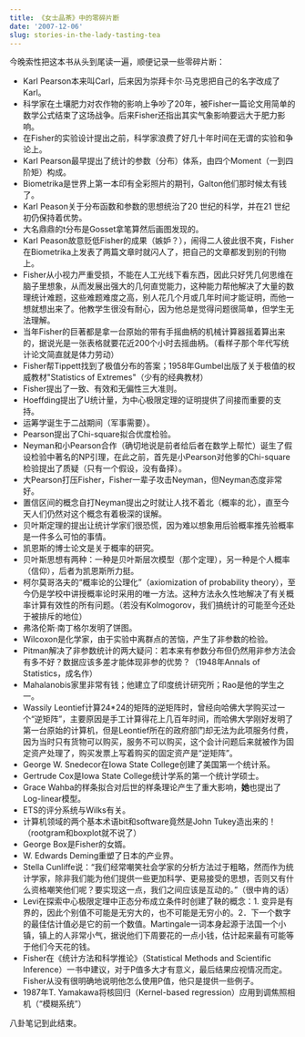 ```yaml
---
title: 《女士品茶》中的零碎片断
date: '2007-12-06'
slug: stories-in-the-lady-tasting-tea
---
```


今晚索性把这本书从头到尾读一遍，顺便记录一些零碎片断：

- Karl Pearson本来叫Carl，后来因为崇拜卡尔·马克思把自己的名字改成了Karl。
- 科学家在土壤肥力对农作物的影响上争吵了20年，被Fisher一篇论文用简单的数学公式结束了这场战争。后来Fisher还指出其实气象影响要远大于肥力影响。
- 在Fisher的实验设计提出之前，科学家浪费了好几十年时间在无谓的实验和争论上。
- Karl Pearson最早提出了统计的参数（分布）体系，由四个Moment（一到四阶矩）构成。
- Biometrika是世界上第一本印有全彩照片的期刊，Galton他们那时候太有钱了。
- Karl Peason关于分布函数和参数的思想统治了20 世纪的科学，并在21 世纪初仍保持着优势。
- 大名鼎鼎的t分布是Gosset拿笔算然后画图发现的。
- Karl Peason故意贬低Fisher的成果（嫉妒？），闹得二人彼此很不爽，Fisher在Biometrika上发表了两篇文章时就闪人了，把自己的文章都发到别的刊物上。
- Fisher从小视力严重受损，不能在人工光线下看东西，因此只好凭几何思维在脑子里想象，从而发展出强大的几何直觉能力，这种能力帮他解决了大量的数理统计难题，这些难题难度之高，别人花几个月或几年时间才能证明，而他一想就想出来了。他教学生很没有耐心，因为他总是觉得问题很简单，但学生无法理解。
- 当年Fisher的巨著都是拿一台原始的带有手摇曲柄的机械计算器摇着算出来的，据说光是一张表格就要花近200个小时去摇曲柄。（看样子那个年代写统计论文简直就是体力劳动）
- Fisher帮Tippett找到了极值分布的答案；1958年Gumbel出版了关于极值的权威教材"Statistics of Extremes"（少有的经典教材）
- Fisher提出了一致、有效和无偏性三大准则。
- Hoeffding提出了U统计量，为中心极限定理的证明提供了间接而重要的支持。
- 运筹学诞生于二战期间（军事需要）。
- Pearson提出了Chi-square拟合优度检验。
- Neyman和小Pearson合作（确切地说是前者给后者在数学上帮忙）诞生了假设检验中著名的NP引理，在此之前，首先是小Pearson对他爹的Chi-square检验提出了质疑（只有一个假设，没有备择）。
- 大Pearson打压Fisher，Fisher一辈子攻击Neyman，但Neyman态度非常好。
- 置信区间的概念自打Neyman提出之时就让人找不着北（概率的北），直至今天人们仍然对这个概念有着极深的误解。
- 贝叶斯定理的提出让统计学家们很恐慌，因为难以想象用后验概率推先验概率是一件多么可怕的事情。
- 凯恩斯的博士论文是关于概率的研究。
- 贝叶斯思想有两种：一种是贝叶斯层次模型（那个定理），另一种是个人概率（信仰），后者为凯恩斯所力挺。
- 柯尔莫哥洛夫的“概率论的公理化”（axiomization of probability theory），至今仍是学校中讲授概率论时采用的唯一方法。这种方法永久性地解决了有关概率计算有效性的所有问题。（若没有Kolmogorov，我们搞统计的可能至今还处于被排斥的地位）
- 弗洛伦斯·南丁格尔发明了饼图。
- Wilcoxon是化学家，由于实验中离群点的苦恼，产生了非参数的检验。
- Pitman解决了非参数统计的两大疑问：若本来有参数分布但仍然用非参方法会有多不好？数据应该多差才能体现非参的优势？（1948年Annals of Statistics，成名作）
- Mahalanobis家里非常有钱；他建立了印度统计研究所；Rao是他的学生之一。
- Wassily Leontief计算24*24的矩阵的逆矩阵时，曾经向哈佛大学购买过一个“逆矩阵”，主要原因是手工计算得花上几百年时间，而哈佛大学刚好发明了第一台原始的计算机，但是Leontief所在的政府部门却无法为此项服务付费，因为当时只有货物可以购买，服务不可以购买，这个会计问题后来就被作为固定资产处理了，购买发票上写着购买的固定资产是“逆矩阵”。
- George W. Snedecor在Iowa State College创建了美国第一个统计系。
- Gertrude Cox是Iowa State College统计学系的第一个统计学硕士。
- Grace Wahba的样条拟合对后世的样条理论产生了重大影响，**她**也提出了Log-linear模型。
- ETS的评分系统与Wilks有关。
- 计算机领域的两个基本术语bit和software竟然是John Tukey造出来的！（rootgram和boxplot就不说了）
- George Box是Fisher的女婿。
- W. Edwards Deming重塑了日本的产业界。
- Stella Cunliffe说：“我们经常嘲笑社会学家的分析方法过于粗略，然而作为统计学家，除非我们能为他们提供一些更加科学、更易接受的思想，否则又有什么资格嘲笑他们呢？要实现这一点，我们之间应该是互动的。”（很中肯的话）
- Levi在探索中心极限定理中正态分布成立条件时创建了鞅的概念：1. 变异是有界的，因此个别值不可能是无穷大的，也不可能是无穷小的。2．下一个数字的最佳估计值必是它的前一个数值。Martingale一词本身起源于法国一个小镇，镇上的人非常小气，据说他们下周要花的一点小钱，估计起来最有可能等于他们今天花的钱。
- Fisher在《统计方法和科学推论》（Statistical Methods and Scientific Inference）一书中建议，对于P值多大才有意义，最后结果应视情况而定。Fisher从没有很明确地说明他怎么使用P值，他只是提供一些例子。
- 1987年T. Yamakawa将核回归（Kernel-based regression）应用到调焦照相机（“模糊系统”）

八卦笔记到此结束。

